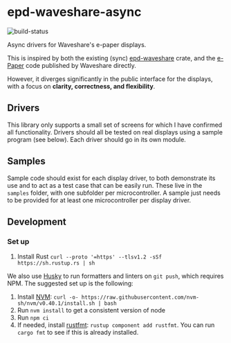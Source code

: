# epd-waveshare-async

![build-status](https://github.com/MorganR/epd-waveshare-async/actions/workflows/build.yaml/badge.svg?branch=main&event=push)

Async drivers for Waveshare's e-paper displays.

This is inspired by both the existing (sync) [epd-waveshare](https://github.com/caemor/epd-waveshare)
crate, and the [e-Paper](https://github.com/waveshareteam/e-Paper/tree/master) code published by
Waveshare directly.

However, it diverges significantly in the public interface for the displays, with a focus on
**clarity, correctness, and flexibility**.

## Drivers

This library only supports a small set of screens for which I have confirmed all functionality.
Drivers should all be tested on real displays using a sample program (see below). Each driver
should go in its own module.

## Samples

Sample code should exist for each display driver, to both demonstrate its use and to act as a test
case that can be easily run. These live in the `samples` folder, with one subfolder per
microcontroller. A sample just needs to be provided for at least one microcontroller per display
driver.

## Development

### Set up

1. Install Rust `curl --proto '=https' --tlsv1.2 -sSf https://sh.rustup.rs | sh`

We also use [Husky](https://typicode.github.io/husky/) to run formatters and linters on `git push`, which requires NPM. The suggested set up is the following:

1. Install [NVM](https://github.com/nvm-sh/nvmhttps://github.com/nvm-sh/nvm): `curl -o- https://raw.githubusercontent.com/nvm-sh/nvm/v0.40.1/install.sh | bash`
2. Run `nvm install` to get a consistent version of node
3. Run `npm ci`
4. If needed, install [rustfmt](https://github.com/rust-lang/rustfmt): `rustup component add rustfmt`. You can run `cargo fmt` to see if this is already installed.
